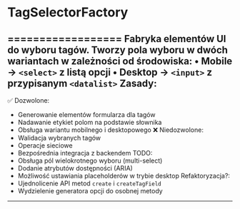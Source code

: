 # TagSelectorFactory

==================
Fabryka elementów UI do wyboru tagów.
Tworzy pola wyboru w dwóch wariantach w zależności od środowiska:
 • Mobile → `<select>` z listą opcji
 • Desktop → `<input>` z przypisanym `<datalist>`
Zasady:
-------
✅ Dozwolone:
  - Generowanie elementów formularza dla tagów
  - Nadawanie etykiet polom na podstawie słownika
  - Obsługa wariantu mobilnego i desktopowego
❌ Niedozwolone:
  - Walidacja wybranych tagów
  - Operacje sieciowe
  - Bezpośrednia integracja z backendem
TODO:
  - Obsługa pól wielokrotnego wyboru (multi-select)
  - Dodanie atrybutów dostępności (ARIA)
  - Możliwość ustawiania placeholderów w trybie desktop
Refaktoryzacja?:
  - Ujednolicenie API metod `create` i `createTagField`
  - Wydzielenie generatora opcji do osobnej metody

---
